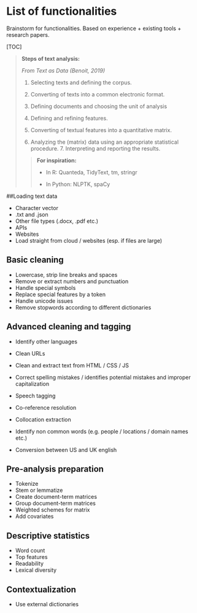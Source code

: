 # List of functionalities

Brainstorm for functionalities. Based on experience + existing tools + research papers. 

[TOC]

> **Steps of text analysis:** 
>
> *From Text as Data (Benoit, 2019)*
>
> 1. Selecting texts and defining the corpus.
>
> 2. Converting of texts into a common electronic format.
> 3. Defining documents and choosing the unit of analysis
> 4. Defining and refining features.
> 5. Converting of textual features into a quantitative matrix.
> 6. Analyzing the (matrix) data using an appropriate statistical procedure. 7. Interpreting and reporting the results. 
>
> > **For inspiration:**
> >
> > * In R: Quanteda, TidyText, tm, stringr
> >
> > * In Python: NLPTK, spaCy



##Loading text data

* Character vector
* .txt and .json
* Other file types (.docx, .pdf etc.)
* APIs
* Websites
* Load straight from cloud / websites (esp. if files are large)



## Basic cleaning

* Lowercase, strip line breaks and spaces
* Remove or extract numbers and punctuation
* Handle special symbols
* Replace special features by a token
* Handle unicode issues
* Remove stopwords according to different dictionaries



## Advanced cleaning and tagging

* Identify other languages
* Clean URLs
* Clean and extract text from HTML / CSS / JS
* Correct spelling mistakes / identifies potential mistakes and improper capitalization

* Speech tagging

* Co-reference resolution

* Collocation extraction

* Identify non common words (e.g. people / locations / domain names etc.)

* Conversion between US and UK english

  

## Pre-analysis preparation

* Tokenize
* Stem or lemmatize
* Create document-term matrices
* Group document-term matrices
* Weighted schemes for matrix
* Add covariates



## Descriptive statistics

* Word count
* Top features
* Readability
* Lexical diversity



## Contextualization

* Use external dictionaries

  
